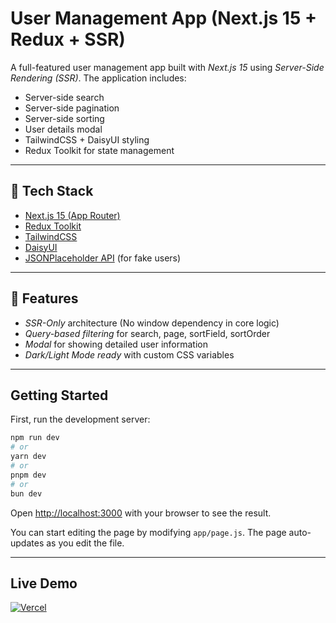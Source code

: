 # User Management App (Next.js 15 + Redux + SSR)

A full-featured user management app built with *Next.js 15* using *Server-Side Rendering (SSR)*. The application includes:

- Server-side search
- Server-side pagination
- Server-side sorting
- User details modal
- TailwindCSS + DaisyUI styling
- Redux Toolkit for state management


---

## 🚀 Tech Stack

- [Next.js 15 (App Router)](https://nextjs.org/docs)
- [Redux Toolkit](https://redux-toolkit.js.org/)
- [TailwindCSS](https://tailwindcss.com/)
- [DaisyUI](https://daisyui.com/)
- [JSONPlaceholder API](https://jsonplaceholder.typicode.com/) (for fake users)

---

## 🧠 Features

- *SSR-Only* architecture (No window dependency in core logic)
- *Query-based filtering* for search, page, sortField, sortOrder
- *Modal* for showing detailed user information
- *Dark/Light Mode ready* with custom CSS variables

---

## Getting Started

First, run the development server:

```bash
npm run dev
# or
yarn dev
# or
pnpm dev
# or
bun dev
```

Open [http://localhost:3000](http://localhost:3000) with your browser to see the result.

You can start editing the page by modifying `app/page.js`. The page auto-updates as you edit the file.

---

## Live Demo

[![Vercel](https://vercel.com/button)](https://next-task-henna.vercel.app)